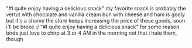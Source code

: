 "#I quite enjoy having a delicious snack" 
my favorite snack is probably the vertut with chocolate and vanilla cream
bun with cheese and ham is godly
but it's a shame the store keeps increasing the price of these goods, soon i'll be broke :/
"#I quite enjoy having a delicious snack"
for some reason birds just love to chirp at 3 or 4 AM in the morning
not that i hate them, though
